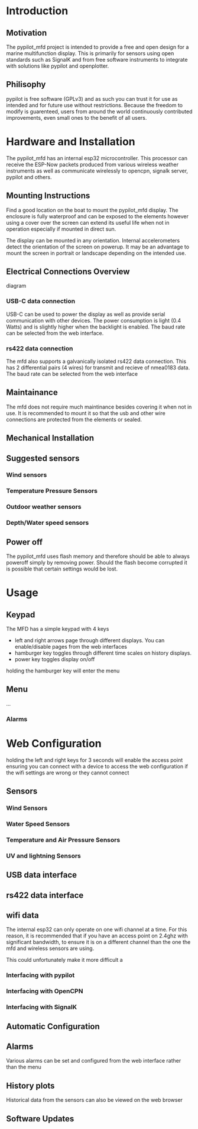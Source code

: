 # Introduction

## Motivation

The pypilot_mfd project is intended to provide a free and open design for a marine multifunction display.  This is primarily for sensors using open standards such as SignalK and from free software instruments to integrate with solutions like pypilot and openplotter.

## Philisophy

pypilot is free software (GPLv3) and as such you can trust it for use as intended and for future use without restrictions.  Because the freedom to modify is guarenteed, users from around the world continuously contributed improvements, even small ones to the benefit of all users.

# Hardware and Installation

The pypilot_mfd has an internal esp32 microcontroller.   This processor can receive the ESP-Now packets produced from various wireless weather instruments as well as communicate wirelessly to opencpn, signalk server, pypilot and others.

## Mounting Instructions

Find a good location on the boat to mount the pypilot_mfd display.  The enclosure is fully waterproof and can be exposed to the elements however using a cover over the screen can extend its useful life when not in operation especially if mounted in direct sun.

The display can be mounted in any orientation.  Internal accelerometers detect the orientation of the screen on powerup.   It may be an advantage to mount the screen in portrait or landscape depending on the intended use.

## Electrical Connections Overview

diagram

### USB-C data connection

USB-C can be used to power the display as well as provide serial communication with other devices.   The power consumption is light (0.4 Watts) and is slightly higher when the backlight is enabled.  The baud rate can be selected from the web interface.

### rs422 data connection

The mfd also supports a galvanically isolated rs422 data connection.  This has 2 differential pairs (4 wires) for transmit and recieve of nmea0183 data.  The baud rate can be selected from the web interface

## Maintainance

The mfd does not require much maintinance besides covering it when not in use.   It is recommended to mount it so that the usb and other wire connections are protected from the elements or sealed.

## Mechanical Installation

## Suggested sensors

### Wind sensors

<picture of wind sensors>

### Temperature Pressure Sensors

### Outdoor weather sensors

### Depth/Water speed sensors

## Power off

The pypilot_mfd uses flash memory and therefore should be able to always poweroff simply by removing power.   Should the flash become corrupted it is possible that certain settings would be lost.

# Usage

## Keypad

The MFD has a simple keypad with 4 keys
<picture of display>

- left and right arrows page through different displays. You can enable/disable pages from the web interfaces
- hamburger key toggles through different time scales on history displays.
- power key toggles display on/off

holding the hamburger key will enter the menu

## Menu

...

### Alarms

# Web Configuration

holding the left and right keys for 3 seconds will enable the access point ensuring you can connect with a device to access the web configuration if the wifi settings are wrong or they cannot connect

## Sensors

### Wind Sensors

### Water Speed Sensors

### Temperature and Air Pressure Sensors

### UV and lightning Sensors

## USB data interface

## rs422 data interface

## wifi data

The internal esp32 can only operate on one wifi channel at a time.  For this reason, it is recommended that if you have an access point on 2.4ghz with significant bandwidth, to ensure it is on a different channel than the one the mfd and wireless sensors are using.

This could unfortunately make it more difficult a

### Interfacing with pypilot

### Interfacing with OpenCPN

### Interfacing with SignalK

## Automatic Configuration

## Alarms

Various alarms can be set and configured from the web interface rather than the menu

## History plots

Historical data from the sensors can also be viewed on the web browser

## Software Updates
